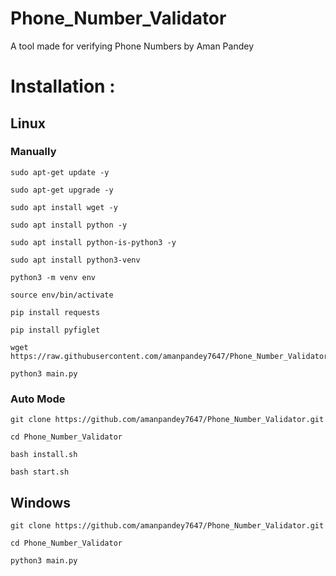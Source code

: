 # Phone_Number_Validator
 A tool made for verifying Phone Numbers by Aman Pandey


# Installation :
## Linux 
### Manually

```
sudo apt-get update -y
```

```
sudo apt-get upgrade -y
```
```
sudo apt install wget -y
```
```
sudo apt install python -y
```
```
sudo apt install python-is-python3 -y
```
```
sudo apt install python3-venv
```
```
python3 -m venv env
```
```
source env/bin/activate
```
```
pip install requests
```
```
pip install pyfiglet
```
```
wget https://raw.githubusercontent.com/amanpandey7647/Phone_Number_Validator/main/main.py
```
```
python3 main.py
```

### Auto Mode
```
git clone https://github.com/amanpandey7647/Phone_Number_Validator.git
```
```
cd Phone_Number_Validator
```
```
bash install.sh
```
```
bash start.sh
```

## Windows
```
git clone https://github.com/amanpandey7647/Phone_Number_Validator.git
```
```
cd Phone_Number_Validator
```
```
python3 main.py
```
